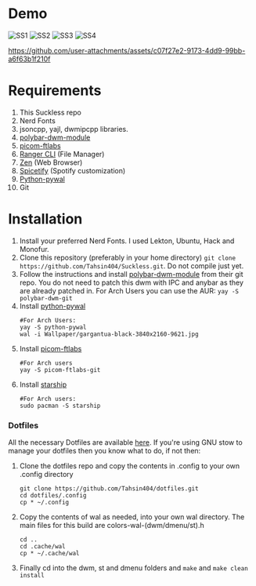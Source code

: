 # Demo

![SS1](https://github.com/user-attachments/assets/ad48027c-43e3-42d7-8388-d62c64beda2f)
![SS2](https://github.com/user-attachments/assets/47ca857e-83f3-4bf8-b33d-e8e9d2b0ff81)
![SS3](https://github.com/user-attachments/assets/e48048af-3143-400f-83ec-bc323fb30b69)
![SS4](https://github.com/user-attachments/assets/388646d4-21f9-44cc-9b9d-696ede8d0aee)

https://github.com/user-attachments/assets/c07f27e2-9173-4dd9-99bb-a6f63b1f210f


# Requirements
1. This Suckless repo
2. Nerd Fonts
3. jsoncpp, yajl, dwmipcpp libraries.
4. [polybar-dwm-module](https://github.com/mihirlad55/polybar-dwm-module)
5. [picom-ftlabs](https://github.com/FT-Labs/picom)
6. [Ranger CLI](https://github.com/ranger/ranger) (File Manager)
7. [Zen](https://zen-browser.app/) (Web Browser)
8. [Spicetify](https://spicetify.app/) (Spotify customization)
9. [Python-pywal](https://github.com/dylanaraps/pywal)
10. Git

# Installation
1. Install your preferred Nerd Fonts. I used Lekton, Ubuntu, Hack and Monofur.
2. Clone this repository (preferably in your home directory) `git clone https://github.com/Tahsin404/Suckless.git`. Do not compile just yet.
3. Follow the instructions and install [polybar-dwm-module](https://github.com/pgrondek/polybar-dwm) from their git repo. You do not need to patch this dwm with IPC and anybar as they are already patched in. For Arch Users you can use the AUR:
   `yay -S polybar-dwm-git`
4. Install [python-pywal](https://github.com/dylanaraps/pywal)
   ```
   #For Arch Users:
   yay -S python-pywal
   wal -i Wallpaper/gargantua-black-3840x2160-9621.jpg
   ```
5. Install [picom-ftlabs](https://github.com/FT-Labs/picom)
   ```
   #For Arch users
   yay -S picom-ftlabs-git
   ```
6. Install [starship](https://starship.rs/)
   ```
   #For Arch users: 
   sudo pacman -S starship
   ```

### Dotfiles
All the necessary Dotfiles are available [here](https://github.com/Tahsin404/dotfiles). If you're using GNU stow to manage your dotfiles then you know what to do, if not then: 

1. Clone the dotfiles repo and copy the contents in .config to your own .config directory
   ```
   git clone https://github.com/Tahsin404/dotfiles.git
   cd dotfiles/.config
   cp * ~/.config
   ```
3. Copy the contents of wal as needed, into your own wal directory. The main files for this build are colors-wal-(dwm/dmenu/st).h
   ```
   cd ..
   cd .cache/wal
   cp * ~/.cache/wal
   ``` 
7. Finally cd into the dwm, st and dmenu folders and `make` and `make clean install`
